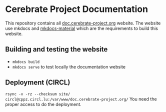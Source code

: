 # Cerebrate Project Documentation

This repository contains all [doc.cerebrate-project.org](https://doc.cerebrate-project.org/) website. The website use mkdocs and [mkdocs-material](https://squidfunk.github.io/mkdocs-material/) which are the requirements to build this website.

## Building and testing the website

- `mkdocs build`
- `mkdocs serve` to test locally the documentation website

## Deployment (CIRCL)

`rsync -v -rz --checksum site/ circl@cppz.circl.lu:/var/www/doc.cerebrate-project.org/` You need the proper access to do the deployment.
